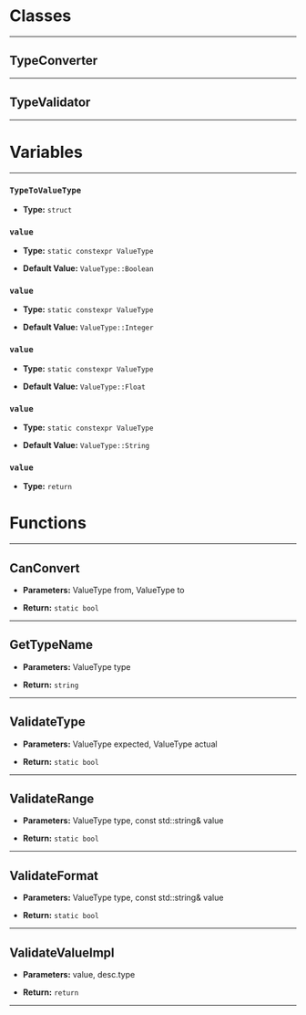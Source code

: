 # Classes
---

## TypeConverter
---



## TypeValidator
---




# Variables
---

### `TypeToValueType`

- **Type:** `struct`



### `value`

- **Type:** `static constexpr ValueType`

- **Default Value:** `ValueType::Boolean`



### `value`

- **Type:** `static constexpr ValueType`

- **Default Value:** `ValueType::Integer`



### `value`

- **Type:** `static constexpr ValueType`

- **Default Value:** `ValueType::Float`



### `value`

- **Type:** `static constexpr ValueType`

- **Default Value:** `ValueType::String`



### `value`

- **Type:** `return`




# Functions
---

## CanConvert



- **Parameters:** ValueType from, ValueType to

- **Return:** `static bool`

---

## GetTypeName



- **Parameters:** ValueType type

- **Return:** `string`

---

## ValidateType



- **Parameters:** ValueType expected, ValueType actual

- **Return:** `static bool`

---

## ValidateRange



- **Parameters:** ValueType type, const std::string& value

- **Return:** `static bool`

---

## ValidateFormat



- **Parameters:** ValueType type, const std::string& value

- **Return:** `static bool`

---

## ValidateValueImpl



- **Parameters:** value, desc.type

- **Return:** `return`

---
